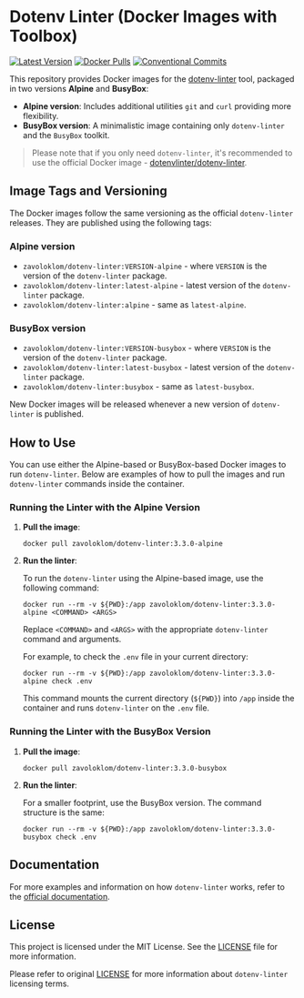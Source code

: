 # Dotenv Linter (Docker Images with Toolbox)

[![Latest Version](https://img.shields.io/docker/v/zavoloklom/dotenv-linter?style=for-the-badge&label=Latest%20Version)](https://hub.docker.com/r/zavoloklom/dotenv-linter/tags)
[![Docker Pulls](https://img.shields.io/docker/pulls/zavoloklom/dotenv-linter?style=for-the-badge)](https://hub.docker.com/r/zavoloklom/dotenv-linter)
[![Conventional Commits](https://img.shields.io/badge/Conventional%20Commits-1.0.0-%23FE5196?logo=conventionalcommits&logoColor=white&style=for-the-badge)](https://conventionalcommits.org)

This repository provides Docker images for the [dotenv-linter](https://github.com/dotenv-linter/dotenv-linter) tool,
packaged in two versions **Alpine** and **BusyBox**:

- **Alpine version**: Includes additional utilities `git` and `curl` providing more flexibility.
- **BusyBox version**: A minimalistic image containing only `dotenv-linter` and the `BusyBox` toolkit.

> Please note that if you only need `dotenv-linter`, it's recommended to use the official Docker
image - [dotenvlinter/dotenv-linter](https://hub.docker.com/r/dotenvlinter/dotenv-linter).

## Image Tags and Versioning

The Docker images follow the same versioning as the official `dotenv-linter` releases. They are published using the
following tags:

### Alpine version

- `zavoloklom/dotenv-linter:VERSION-alpine` - where `VERSION` is the version of the `dotenv-linter` package.
- `zavoloklom/dotenv-linter:latest-alpine` - latest version of the `dotenv-linter` package.
- `zavoloklom/dotenv-linter:alpine` - same as `latest-alpine`.

### BusyBox version

- `zavoloklom/dotenv-linter:VERSION-busybox` - where `VERSION` is the version of the `dotenv-linter` package.
- `zavoloklom/dotenv-linter:latest-busybox` - latest version of the `dotenv-linter` package.
- `zavoloklom/dotenv-linter:busybox` - same as `latest-busybox`.

New Docker images will be released whenever a new version of `dotenv-linter` is published.

## How to Use

You can use either the Alpine-based or BusyBox-based Docker images to run `dotenv-linter`. Below are examples of how to
pull the images and run `dotenv-linter` commands inside the container.

### Running the Linter with the Alpine Version

1. **Pull the image**:

   ```shell
   docker pull zavoloklom/dotenv-linter:3.3.0-alpine
   ```

2. **Run the linter**:

   To run the `dotenv-linter` using the Alpine-based image, use the following command:

   ```shell
   docker run --rm -v ${PWD}:/app zavoloklom/dotenv-linter:3.3.0-alpine <COMMAND> <ARGS>
   ```

   Replace `<COMMAND>` and `<ARGS>` with the appropriate `dotenv-linter` command and arguments.

   For example, to check the `.env` file in your current directory:

   ```shell
   docker run --rm -v ${PWD}:/app zavoloklom/dotenv-linter:3.3.0-alpine check .env
   ```

   This command mounts the current directory (`${PWD}`) into `/app` inside the container and runs `dotenv-linter` on
   the `.env` file.

### Running the Linter with the BusyBox Version

1. **Pull the image**:

   ```shell
   docker pull zavoloklom/dotenv-linter:3.3.0-busybox
   ```

2. **Run the linter**:

   For a smaller footprint, use the BusyBox version. The command structure is the same:

   ```shell
   docker run --rm -v ${PWD}:/app zavoloklom/dotenv-linter:3.3.0-busybox check .env
   ```

## Documentation

For more examples and information on how `dotenv-linter` works, refer to
the [official documentation](https://dotenv-linter.github.io/).

## License

This project is licensed under the MIT License. See the [LICENSE](./LICENSE) file for more information.

Please refer to original [LICENSE](https://github.com/dotenv-linter/dotenv-linter/blob/master/LICENSE) for more
information about `dotenv-linter` licensing terms.
